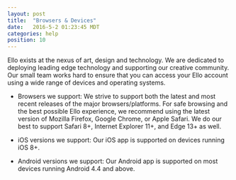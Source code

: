 ```yaml
---
layout: post
title:  "Browsers & Devices"
date:   2016-5-2 01:23:45 MDT
categories: help
position: 10
---
```


Ello exists at the nexus of art, design and technology. We are dedicated to deploying leading edge technology and supporting our creative community. Our small team works hard to ensure that you can access your Ello account using a wide range of devices and operating systems.

* Browsers we support:
We strive to support both the latest and most recent releases of the major browsers/platforms. For safe browsing and the best possible Ello experience, we recommend using the latest version of Mozilla Firefox, Google Chrome, or Apple Safari. We do our best to support Safari 8+, Internet Explorer 11+, and Edge 13+ as well. 

* iOS versions we support:
Our iOS app is supported on devices running iOS 8+.

* Android versions we support:
Our Android app is supported on most devices running Android 4.4 and above.
